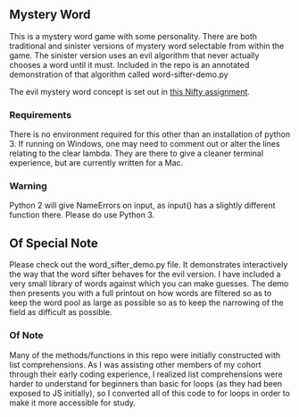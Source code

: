 ## Mystery Word

This is a mystery word game with some personality.  There are both traditional and sinister versions of mystery word selectable from within the game.  The sinister version uses an evil algorithm that never actually chooses a word until it must.  Included in the repo is an annotated demonstration of that algorithm called word-sifter-demo.py

The evil mystery word concept is set out in [this Nifty assignment](http://nifty.stanford.edu/2011/schwarz-evil-hangman/).  

### Requirements
There is no environment required for this other than an installation of python 3.  If running on Windows, one may need to comment out or alter the lines relating to the clear lambda.  They are there to give a cleaner terminal experience, but are currently written for a Mac.  

### Warning

Python 2 will give NameErrors on input, as input() has a slightly different function there.  Please do use Python 3.

## Of Special Note

Please check out the word_sifter_demo.py file.  It demonstrates interactively the way that the word sifter behaves for the evil version.  I have included a very small library of words against which you can make guesses.  The demo then presents you with a full printout on how words are filtered so as to keep the word pool as large as possible so as to keep the narrowing of the field as difficult as possible.

### Of Note

Many of the methods/functions in this repo were initially constructed with list comprehensions.  As I was assisting other members of my cohort through their early coding experience, I realized list comprehensions were harder to understand for beginners than basic for loops (as they had been exposed to JS initially), so I converted all of this code to for loops in order to make it more accessible for study.
